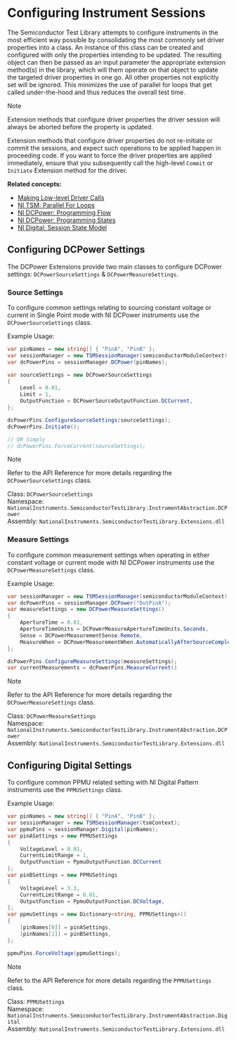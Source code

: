 # Configuring Instrument Sessions

The Semiconductor Test Library attempts to configure instruments in the most efficient way possible by consolidating the most commonly set driver properties into a class. An instance of this class can be created and configured with only the properties intending to be updated. The resulting object can then be passed as an input parameter the appropriate extension method(s) in the library, which will them operate on that object to update the targeted driver properties in one go. All other properties not explicitly set will be ignored. This minimizes the use of parallel for loops that get called under-the-hood and thus reduces the overall test time.

> [!NOTE]
> Extension methods that configure driver properties the driver session will always be aborted before the property is updated.
>
> Extension methods that configure driver properties do not re-initiate or commit the sessions, and expect such operations to be applied happen in proceeding code. If you want to force the driver properties are applied immediately, ensure that you subsequently call the high-level `Commit` or `Initiate` Extension method for the driver.

**Related concepts:**

- [Making Low-level Driver Calls](advanced/MakingLowLevelDriverCalls.md)
- [NI TSM: Parallel For Loops](https://www.ni.com/docs/en-US/bundle/teststand-semiconductor-module/page/parallel-for-loops.html)
- [NI DCPower: Programming Flow](https://www.ni.com/docs/en-US/bundle/ni-dcpower/page/programming-flow.html)
- [NI DCPower: Programming States](https://www.ni.com/docs/en-US/bundle/ni-dcpower/page/programming-states.html)
- [NI Digital: Session State Model](https://www.ni.com/docs/en-US/bundle/ni-digital-pattern/page/programming-states.html)

## Configuring DCPower Settings

The DCPower Extensions provide two main classes to configure DCPower settings: `DCPowerSourceSettings` & `DCPowerMeasureSettings`.

### Source Settings

To configure common settings relating to sourcing constant voltage or current in Single Point mode with NI DCPower instruments use the `DCPowerSourceSettings` class.

Example Usage:

```C#
var pinNames = new string[] { "PinA", "PinB" };
var sessionManager = new TSMSessionManager(semiconductorModuleContext);
var dcPowerPins = sessionManager.DCPower(pinNames);

var sourceSettings = new DCPowerSourceSettings
{
    Level = 0.01,
    Limit = 1,
    OutputFunction = DCPowerSourceOutputFunction.DCCurrent,
};

dcPowerPins.ConfigureSourceSettings(sourceSettings);
dcPowerPins.Initiate();

// OR Simply
// dcPowerPins.ForceCurrent(sourceSettings);
```

> [!NOTE]
> Refer to the API Reference for more details regarding the `DCPowerSourceSettings` class.
>
> Class: `DCPowerSourceSettings` \
> Namespace: `NationalInstruments.SemiconductorTestLibrary.InstrumentAbstraction.DCPower` \
> Assembly: `NationalInstruments.SemiconductorTestLibrary.Extensions.dll`

### Measure Settings

To configure common measurement settings when operating in either constant voltage or current mode with NI DCPower instruments use the `DCPowerMeasureSettings` class.

Example Usage:

```C#
var sessionManager = new TSMSessionManager(semiconductorModuleContext);
var dcPowerPins = sessionManager.DCPower("DutPinA");
var measureSettings = new DCPowerMeasureSettings()
{
    ApertureTime = 0.01,
    ApertureTimeUnits = DCPowerMeasureApertureTimeUnits.Seconds,
    Sense = DCPowerMeasurementSense.Remote,
    MeasureWhen = DCPowerMeasurementWhen.AutomaticallyAfterSourceComplete,
};

dcPowerPins.ConfigureMeasureSettings(measureSettings);
var currentMeasurements = dcPowerPins.MeasureCurrent()
```

> [!NOTE]
> Refer to the API Reference for more details regarding the `DCPowerMeasureSettings` class.
>
> Class: `DCPowerMeasureSettings` \
> Namespace: `NationalInstruments.SemiconductorTestLibrary.InstrumentAbstraction.DCPower` \
> Assembly: `NationalInstruments.SemiconductorTestLibrary.Extensions.dll`

## Configuring Digital Settings

To configure common PPMU related setting with NI Digital Pattern instruments use the `PPMUSettings` class.

Example Usage:

```C#
var pinNames = new string[] { "PinA", "PinB" };
var sessionManager = new TSMSessionManager(tsmContext);
var ppmuPins = sessionManager.Digital(pinNames);
var pinASettings = new PPMUSettings
{
    VoltageLevel = 0.01,
    CurrentLimitRange = 1,
    OutputFunction = PpmuOutputFunction.DCCurrent
};
var pinBSettings = new PPMUSettings
{
    VoltageLevel = 3.3,
    CurrentLimitRange = 0.01,
    OutputFunction = PpmuOutputFunction.DCVoltage,
};
var ppmuSettings = new Dictionary<string, PPMUSettings>()
{
    [pinNames[0]] = pinASettings,
    [pinNames[1]] = pinBSettings,
};

ppmuPins.ForceVoltage(ppmuSettings);
```

> [!NOTE]
> Refer to the API Reference for more details regarding the `PPMUSettings` class.
>
> Class: `PPMUSettings` \
> Namespace: `NationalInstruments.SemiconductorTestLibrary.InstrumentAbstraction.Digital` \
> Assembly: `NationalInstruments.SemiconductorTestLibrary.Extensions.dll`
